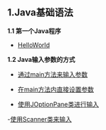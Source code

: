 ## 1.Java基础语法 ##
**1.1 第一个Java程序**

-	[HelloWorld](https://github.com/Zeng9702/LearnJavaFromScratch/blob/master/1.Java%E5%9F%BA%E7%A1%80%E8%AF%AD%E6%B3%95/1.1%E7%AC%AC%E4%B8%80%E4%B8%AAJava%E7%A8%8B%E5%BA%8F/1.1.1HelloWorld/HelloWorld.java)

**1.2 Java输入参数的方式**

-	[通过main方法来输入参数](https://github.com/Zeng9702/LearnJavaFromScratch/blob/master/1.Java%E5%9F%BA%E7%A1%80%E8%AF%AD%E6%B3%95/1.2Java%E8%BE%93%E5%85%A5%E5%8F%82%E6%95%B0%E7%9A%84%E6%96%B9%E5%BC%8F/1.2.1%E9%80%9A%E8%BF%87main%E6%96%B9%E6%B3%95%E6%9D%A5%E8%BE%93%E5%85%A5%E5%8F%82%E6%95%B0/HelloWorld2.java)

-	[在main方法内直接设置参数](https://github.com/Zeng9702/LearnJavaFromScratch/blob/master/1.Java%E5%9F%BA%E7%A1%80%E8%AF%AD%E6%B3%95/1.2Java%E8%BE%93%E5%85%A5%E5%8F%82%E6%95%B0%E7%9A%84%E6%96%B9%E5%BC%8F/1.2.2%E5%9C%A8main%E6%96%B9%E6%B3%95%E5%86%85%E7%9B%B4%E6%8E%A5%E8%AE%BE%E7%BD%AE%E5%8F%82%E6%95%B0/HelloWorld3.java)

-	[使用JOptionPane类进行输入](https://github.com/Zeng9702/LearnJavaFromScratch/blob/master/1.Java%E5%9F%BA%E7%A1%80%E8%AF%AD%E6%B3%95/1.2Java%E8%BE%93%E5%85%A5%E5%8F%82%E6%95%B0%E7%9A%84%E6%96%B9%E5%BC%8F/1.2.3%E4%BD%BF%E7%94%A8JOptionPane%E7%B1%BB%E8%BF%9B%E8%A1%8C%E8%BE%93%E5%85%A5/HelloWorld4.java)

-[使用Scanner类来输入](https://github.com/Zeng9702/LearnJavaFromScratch/blob/master/1.Java%E5%9F%BA%E7%A1%80%E8%AF%AD%E6%B3%95/1.2Java%E8%BE%93%E5%85%A5%E5%8F%82%E6%95%B0%E7%9A%84%E6%96%B9%E5%BC%8F/1.2.4%E4%BD%BF%E7%94%A8Scanner%E7%B1%BB%E6%9D%A5%E8%BE%93%E5%85%A5/ScannerTest.java)
